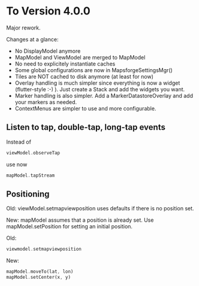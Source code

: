 # To Version 4.0.0

Major rework.

Changes at a glance:

- No DisplayModel anymore
- MapModel and ViewModel are merged to MapModel
- No need to explicitely instantiate caches
- Some global configurations are now in MapsforgeSettingsMgr()
- Tiles are NOT cached to disk anymore (at least for now)
- Overlay handling is much simpler since everything is now a widget (flutter-style :-) ). Just create a Stack and add the widgets you want.
- Marker handling is also simpler. Add a MarkerDatastoreOverlay and add your markers as needed.
- ContextMenus are simpler to use and more configurable.

## Listen to tap, double-tap, long-tap events

Instead of 

```dart
viewModel.observeTap
```

use now

```dart
mapModel.tapStream
```

## Positioning

Old:
viewModel.setmapviewposition uses defaults if there is no position set. 

New:
mapModel assumes that a position is already set. Use mapModel.setPosition for setting an initial position. 


Old:

```dart
viewmodel.setmapviewposition
```

New:

```dart
mapModel.moveTo(lat, lon)
mapModel.setCenter(x, y)
```
